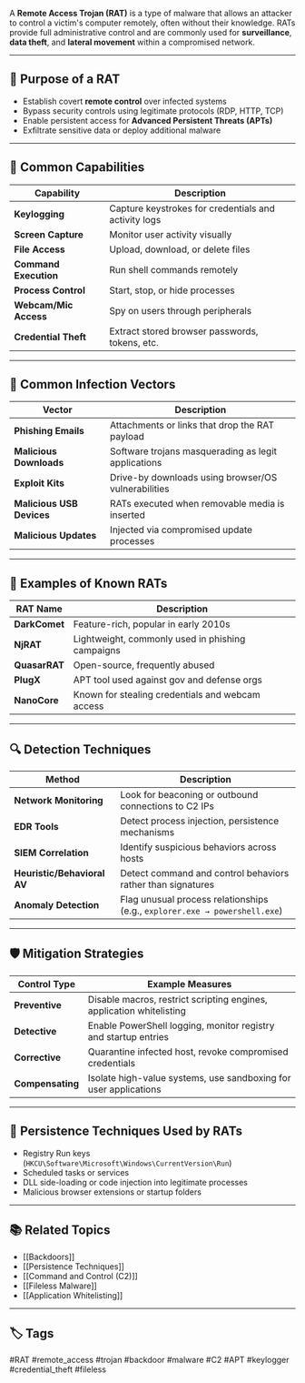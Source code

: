 A **Remote Access Trojan (RAT)** is a type of malware that allows an attacker to control a victim's computer remotely, often without their knowledge. RATs provide full administrative control and are commonly used for **surveillance**, **data theft**, and **lateral movement** within a compromised network.

---

## 🎯 Purpose of a RAT

- Establish covert **remote control** over infected systems
- Bypass security controls using legitimate protocols (RDP, HTTP, TCP)
- Enable persistent access for **Advanced Persistent Threats (APTs)**
- Exfiltrate sensitive data or deploy additional malware

---

## 🧰 Common Capabilities

| Capability               | Description                                           |
|--------------------------|-------------------------------------------------------|
| **Keylogging**            | Capture keystrokes for credentials and activity logs |
| **Screen Capture**        | Monitor user activity visually                       |
| **File Access**           | Upload, download, or delete files                    |
| **Command Execution**     | Run shell commands remotely                          |
| **Process Control**       | Start, stop, or hide processes                       |
| **Webcam/Mic Access**     | Spy on users through peripherals                     |
| **Credential Theft**      | Extract stored browser passwords, tokens, etc.       |

---

## 🧪 Common Infection Vectors

| Vector                  | Description                                               |
|-------------------------|-----------------------------------------------------------|
| **Phishing Emails**      | Attachments or links that drop the RAT payload            |
| **Malicious Downloads**  | Software trojans masquerading as legit applications       |
| **Exploit Kits**         | Drive-by downloads using browser/OS vulnerabilities       |
| **Malicious USB Devices**| RATs executed when removable media is inserted            |
| **Malicious Updates**    | Injected via compromised update processes                 |

---

## 🧠 Examples of Known RATs

| RAT Name      | Description                                      |
|---------------|--------------------------------------------------|
| **DarkComet** | Feature-rich, popular in early 2010s             |
| **NjRAT**     | Lightweight, commonly used in phishing campaigns |
| **QuasarRAT** | Open-source, frequently abused                   |
| **PlugX**     | APT tool used against gov and defense orgs       |
| **NanoCore**  | Known for stealing credentials and webcam access |

---

## 🔍 Detection Techniques

| Method                    | Description                                                  |
|---------------------------|--------------------------------------------------------------|
| **Network Monitoring**     | Look for beaconing or outbound connections to C2 IPs         |
| **EDR Tools**              | Detect process injection, persistence mechanisms             |
| **SIEM Correlation**       | Identify suspicious behaviors across hosts                   |
| **Heuristic/Behavioral AV**| Detect command and control behaviors rather than signatures  |
| **Anomaly Detection**      | Flag unusual process relationships (e.g., `explorer.exe → powershell.exe`) |

---

## 🛡️ Mitigation Strategies

| Control Type     | Example Measures                                                       |
|------------------|------------------------------------------------------------------------|
| **Preventive**   | Disable macros, restrict scripting engines, application whitelisting   |
| **Detective**    | Enable PowerShell logging, monitor registry and startup entries        |
| **Corrective**   | Quarantine infected host, revoke compromised credentials               |
| **Compensating** | Isolate high-value systems, use sandboxing for user applications       |

---

## 🧷 Persistence Techniques Used by RATs

- Registry Run keys (`HKCU\Software\Microsoft\Windows\CurrentVersion\Run`)
- Scheduled tasks or services
- DLL side-loading or code injection into legitimate processes
- Malicious browser extensions or startup folders

---

## 📚 Related Topics

- [[Backdoors]]
- [[Persistence Techniques]]
- [[Command and Control (C2)]]
- [[Fileless Malware]]
- [[Application Whitelisting]]

---

## 🏷 Tags

#RAT #remote_access #trojan #backdoor #malware #C2 #APT #keylogger #credential_theft #fileless
